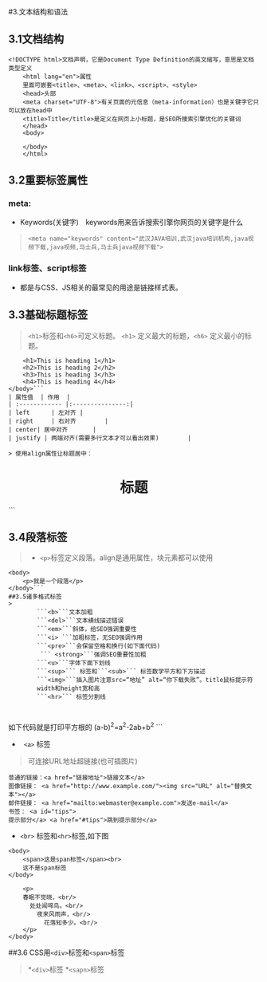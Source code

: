 #3.文本结构和语法
##  3.1文档结构
```
<!DOCTYPE html>文档声明，它是Document Type Definition的英文缩写，意思是文档类型定义
    <html lang="en">属性
    里面可嵌套<title>、<meta>、<link>、<script>、<style>
    <head>头部
    <meta charset="UTF-8">有关页面的元信息（meta-information）也是关键字它只可以放在head中
    <title>Title</title>是定义在网页上小标题，是SEO所搜索引擎优化的关键词
    </head>
    <body>

    </body>
    </html>
````
 ## 3.2重要标签属性
  ### meta:
 * Keywords(关键字)　keywords用来告诉搜索引擎你网页的关键字是什么
 
 > ```<meta name="keywords" content="武汉JAVA培训,武汉java培训机构,java视频下载,java视频,马士兵,马士兵java视频下载">```
 ### link标签、script标签 
* 都是与CSS、JS相关的最常见的用途是链接样式表。

## 3.3基础标题标签
>```<h1>```标签和```<h6>```可定义标题。
```<h1>``` 定义最大的标题，```<h6>``` 定义最小的标题。

```<body>
    <h1>This is heading 1</h1>
    <h2>This is heading 2</h2>
    <h3>This is heading 3</h3>
    <h4>This is heading 4</h4>
</body>```
| 属性值  | 作用  |
| :------------ |:---------------:|
| left      | 左对齐 | 
| right     | 右对齐        |  
| center| 居中对齐       |
| justify | 两端对齐(需要多行文本才可以看出效果)        |    

> 使用align属性让标题居中：
```
<body>
    <h1 align="center">标题</h1>
</body>```

## 3.4段落标签
>*  ```<p>```标签定义段落。align是通用属性，块元素都可以使用
 
 
```
<body>
    <p>我是一个段落</p>
</body>```
##3.5诸多格式标签
> 
        ```<b>```文本加粗
        ```<del>```文本横线描述错误
        ```<em>```斜体，给SEO强调重要性
        ```<i> ```加粗标签，无SEO强调作用
        ```<pre>```会保留空格和换行(如下面代码)
         ``` <strong>```强调SEO重要性加粗
        ```<u>```字体下面下划线
        ```<sup>``` 标签和```<sub>``` 标签数学平方和下方描述
        ```<img>```插入图片注意src=“地址” alt=“你下载失败”。title鼠标提示符
        width和height宽和高
        ```<hr>``` 标签分割线



```
<body>
    <!--(a-b)²=a²-2ab+b²-->如下代码就是打印平方根的
    (a-b)<sup>2</sup>=a<sup>2</sup>-2ab+b<sup>2</sup>
</body>
```



* ``` <a>``` 标签
> 可连接URL地址超链接(也可插图片)
```
普通的链接：<a href="链接地址">链接文本</a>
图像链接： <a href="http://www.example.com/"><img src="URL" alt="替换文本"></a> 
邮件链接： <a href="mailto:webmaster@example.com">发送e-mail</a>
书签： <a id="tips">
提示部分</a> <a href="#tips">跳到提示部分</a>
```

* ```<br>``` 标签和```<hr>```标签,如下图
```
<body>
    <span>这是span标签</span><br>
    这不是span标签
</body>
```
```<body>
    <p>
    春眠不觉晓，<br/>
      处处闻啼鸟。<br/>
        夜来风雨声，<br/>
          花落知多少。<br/>
    </p>
</body>
```
##3.6 CSS用```<div>```标签和```<span>```标签
> *```<div>```标签
*```<sapn>```标签













